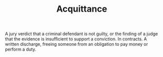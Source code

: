 ---
title: Acquittance
letter: A
permalink: "/definitions/acquittance.html"
body: A jury verdict that a criminal defendant is not guilty, or the finding of a
  judge that the evidence is insufficient to support a conviction. In contracts. A
  written discharge, freeing someone from  an obligation to pay money or perform a
  duty.
published_at: '2018-07-07'
source: Black's Law Dictionary
layout: post
---